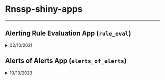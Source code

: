 # Rnssp-shiny-apps
<hr>

## Alerting Rule Evaluation App (`rule_eval`)

<details>

<summary>02/10/2021</summary>
The Alerting Rule Evaluation App. 

</details>


## Alerts of Alerts App (`alerts_of_alerts`)

<details>

<summary>10/13/2023</summary>
The Alerts of Alerts application computes leading indicator alerts over three different statewide summary time series. These summary time series include: 
  
  1. Statewide CC & DD Category percent (statewide Emergency Department visits for selected CC & DD Category/total statewide ED visits), 
  2. The number of alerting counties/regions in the state (computed using the EWMA/Adaptive Regression algorithm), and 
  3. the number of counties whose incidence of the selected CC & DD Category is estimated to be increasing (using smoothing splines).

</details>
